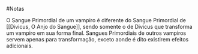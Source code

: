 #Notas 

O Sangue Primordial de um vampiro é diferente do Sangue Primordial de [[Divicus, O Anjo do Sangue]], sendo somente o de Divicus que transforma um vampiro em sua forma final. Sangues Primordiais de outros vampiros servem apenas para transformação, exceto aonde é dito existirem efeitos adicionais.